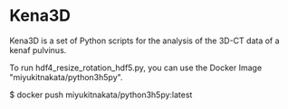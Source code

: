 # Kena3D

Kena3D is a set of Python scripts for the analysis of the 3D-CT data of a kenaf pulvinus.

To run hdf4_resize_rotation_hdf5.py, you can use the Docker Image "miyukitnakata/python3h5py".

$ docker push miyukitnakata/python3h5py:latest
